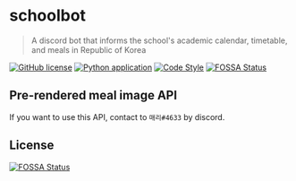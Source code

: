 # schoolbot

> A discord bot that informs the school's academic calendar, timetable, and meals in Republic of Korea

[![GitHub license](https://img.shields.io/github/license/callistoteam/schoolbot)](https://github.com/callistoteam/schoolbot/blob/master/LICENSE)
[![Python application](https://github.com/callistoteam/schoolbot/workflows/Python%20application/badge.svg)](https://github.com/callistoteam/schoolbot/actions?query=workflow%3A%22Python+application%22)
[![Code Style](https://img.shields.io/badge/code%20style-black-black)](https://github.com/psf/black)
[![FOSSA Status](https://app.fossa.com/api/projects/git%2Bgithub.com%2Fcallistoteam%2Fschoolbot.svg?type=shield)](https://app.fossa.com/projects/git%2Bgithub.com%2Fcallistoteam%2Fschoolbot?ref=badge_shield)

## Pre-rendered meal image API

If you want to use this API, contact to `매리#4633` by discord.


## License
[![FOSSA Status](https://app.fossa.com/api/projects/git%2Bgithub.com%2Fcallistoteam%2Fschoolbot.svg?type=large)](https://app.fossa.com/projects/git%2Bgithub.com%2Fcallistoteam%2Fschoolbot?ref=badge_large)